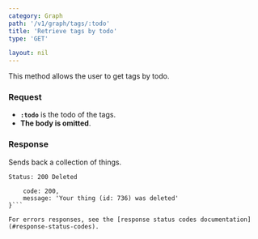 ```yaml
---
category: Graph
path: '/v1/graph/tags/:todo'
title: 'Retrieve tags by todo'
type: 'GET'

layout: nil
---
```


This method allows the user to get tags by todo.

### Request

* **`:todo`** is the todo of the tags.
* **The body is omitted**.

### Response

Sends back a collection of things.

```Status: 200 Deleted```
```{
    code: 200,
    message: 'Your thing (id: 736) was deleted'
}```

For errors responses, see the [response status codes documentation](#response-status-codes).
